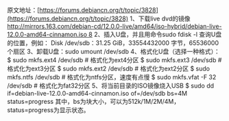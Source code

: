 原文地址：[https://forums.debiancn.org/t/topic/3828](https://forums.debiancn.org/t/topic/3828)
1、下载live dvd的镜像 [http://mirrors.163.com/debian-cd/12.0.0-live/amd64/iso-hybrid/debian-live-12.0.0-amd64-cinnamon.iso 8](http://mirrors.163.com/debian-cd/12.0.0-live/amd64/iso-hybrid/debian-live-12.0.0-amd64-cinnamon.iso)
2、插入U盘，并且用命令sudo fdisk -l 查询U盘的位置，例如：
Disk /dev/sdb：31.25 GiB，33554432000 字节，65536000 个扇区
3、卸载U盘：sudo umount /dev/sdb
4、格式化U盘（选择一种格式）：
$ sudo mkfs.ext4 /dev/sdb # 格式化为ext4分区
$ sudo mkfs.ext3 /dev/sdb # 格式化为ext3分区
$ sudo mkfs.ext2 /dev/sdb # 格式化为ext2分区
$ sudo mkfs.ntfs /dev/sdb # 格式化为ntfs分区，速度有点慢
$ sudo mkfs.vfat -F 32 /dev/sdb # 格式化为fat32分区
5、将当前目录的ISO镜像烧入USB
$ sudo dd if=debian-live-12.0.0-amd64-cinnamon.iso of=/dev/sdb bs=4M status=progress
其中，bs为块大小，可以为512k/1M/2M/4M，status=progress为显示状态。